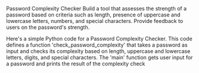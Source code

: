 Password Complexity Checker Build a tool that assesses the strength of a password based on criteria such as length, presence of uppercase and lowercase letters, numbers, and special characters.
Provide feedback to users on the password's strength.

Here's a simple Python code for a Password Complexity Checker. This code defines a function 'check_password_complexity' that takes a password as input and checks its complexity based on length, uppercase and lowercase letters, digits, and special characters. 
The 'main' function gets user input for a password and prints the result of the complexity check
